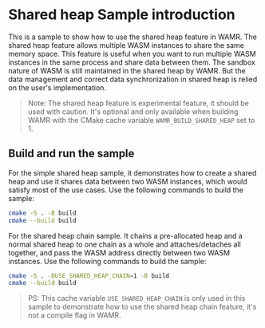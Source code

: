 # Shared heap Sample introduction

This is a sample to show how to use the shared heap feature in WAMR. The shared heap feature allows multiple WASM instances to share the same memory space. This feature is useful when you want to run multiple WASM instances in the same process and share data between them. The sandbox nature of WASM is still maintained in the shared heap by WAMR. But the data management and correct data synchronization in shared heap is relied on the user's implementation.

> Note: The shared heap feature is experimental feature, it should be used with caution. It's optional and only available when building WAMR with the CMake cache variable `WAMR_BUILD_SHARED_HEAP` set to 1.

## Build and run the sample

For the simple shared heap sample, it demonstrates how to create a shared heap and use it shares data between two WASM instances, which would satisfy most of the use cases. Use the following commands to build the sample:

```bash
cmake -S . -B build
cmake --build build
```

For the shared heap chain sample. It chains a pre-allocated heap and a normal shared heap to one chain as a whole and attaches/detaches all together, and pass the WASM address directly between two WASM instances. Use the following commands to build the sample:

```bash
cmake -S . -DUSE_SHARED_HEAP_CHAIN=1 -B build
cmake --build build
```

> PS: This cache variable `USE_SHARED_HEAP_CHAIN` is only used in this sample to demonstrate how to use the shared heap chain feature, it's not a compile flag in WAMR.
